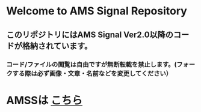 # Welcome to AMS Signal Repository
## このリポジトリにはAMS Signal Ver2.0以降のコードが格納されています。
### コード/ファイルの閲覧は自由ですが無断転載を禁止します。(フォークする際は必ず画像・文章・名前などを変更してください）
# AMSSは [こちら](https://amss.gasukaku.net/)
